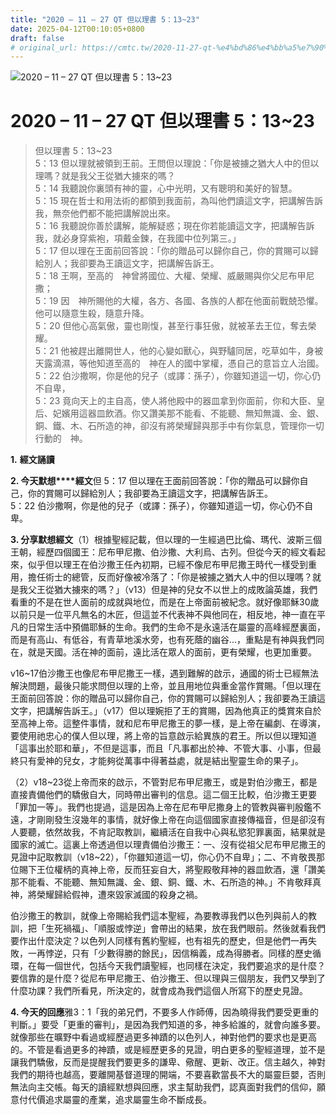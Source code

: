 ```yaml
---
title: "2020 – 11 – 27 QT 但以理書 5：13~23"
date: 2025-04-12T00:10:05+0800
draft: false
# original_url: https://cmtc.tw/2020-11-27-qt-%e4%bd%86%e4%bb%a5%e7%90%86%e6%9b%b8-5%ef%bc%9a1323
---
```


![2020 – 11 – 27 QT 但以理書 5：13\~23](/images/qt.jpg   "2020 – 11 – 27 QT 但以理書 5：13\~23")

# 2020 – 11 – 27 QT 但以理書 5：13\~23

> 但以理書 5：13\~23  
> 5：13 但以理就被領到王前。王問但以理說：「你是被擄之猶大人中的但以理嗎？就是我父王從猶大擄來的嗎？  
> 5：14 我聽說你裏頭有神的靈，心中光明，又有聰明和美好的智慧。  
> 5：15 現在哲士和用法術的都領到我面前，為叫他們讀這文字，把講解告訴我，無奈他們都不能把講解說出來。  
> 5：16 我聽說你善於講解，能解疑惑；現在你若能讀這文字，把講解告訴我，就必身穿紫袍，項戴金鍊，在我國中位列第三。」  
> 5：17 但以理在王面前回答說：「你的贈品可以歸你自己，你的賞賜可以歸給別人；我卻要為王讀這文字，把講解告訴王。  
> 5：18 王啊，至高的　神曾將國位、大權、榮耀、威嚴賜與你父尼布甲尼撒；  
> 5：19 因　神所賜他的大權，各方、各國、各族的人都在他面前戰兢恐懼。他可以隨意生殺，隨意升降。  
> 5：20 但他心高氣傲，靈也剛愎，甚至行事狂傲，就被革去王位，奪去榮耀。  
> 5：21 他被趕出離開世人，他的心變如獸心，與野驢同居，吃草如牛，身被天露滴濕，等他知道至高的　神在人的國中掌權，憑自己的意旨立人治國。  
> 5：22 伯沙撒啊，你是他的兒子（或譯：孫子），你雖知道這一切，你心仍不自卑，  
> 5：23 竟向天上的主自高，使人將他殿中的器皿拿到你面前，你和大臣、皇后、妃嬪用這器皿飲酒。你又讚美那不能看、不能聽、無知無識、金、銀、銅、鐵、木、石所造的神，卻沒有將榮耀歸與那手中有你氣息，管理你一切行動的　神。

**1.** **經文誦讀**

**2. 今天默想****經文**但 5：17 但以理在王面前回答說：「你的贈品可以歸你自己，你的賞賜可以歸給別人；我卻要為王讀這文字，把講解告訴王。  
5：22 伯沙撒啊，你是他的兒子（或譯：孫子），你雖知道這一切，你心仍不自卑。

**3. 分享默想經文**（1）根據聖經記載，但以理的一生經過巴比倫、瑪代、波斯三個王朝，經歷四個國王：尼布甲尼撒、伯沙撒、大利烏、古列。但從今天的經文看起來，似乎但以理王在伯沙撒王任內初期，已經不像尼布甲尼撒王時代一樣受到重用，擔任術士的總管，反而好像被冷落了：「你是被擄之猶大人中的但以理嗎？就是我父王從猶大擄來的嗎？」（v13）但是神的兒女不以世上的成敗論英雄，我們看重的不是在世人面前的成就與地位，而是在上帝面前被紀念。就好像耶穌30歲以前只是一位平凡無名的木匠，但這並不代表神不與他同在，相反地，神一直在平凡的日常生活中預備耶穌的生命。我們的生命不是永遠活在屬靈的高峰經歷裏面，而是有高山、有低谷，有青草地溪水旁，也有死蔭的幽谷…，重點是有神與我們同在，就是天國。活在神的面前，遠比活在眾人的面前，更有榮耀，也更加重要。

v16\~17伯沙撒王也像尼布甲尼撒王一樣，遇到難解的啟示，通國的術士已經無法解決問題，最後只能求問但以理的上帝，並且用地位與重金當作賞賜。「但以理在王面前回答說：你的贈品可以歸你自己，你的賞賜可以歸給別人；我卻要為王讀這文字，把講解告訴王。」（v17）但以理婉拒了王的賞賜，因為他真正的獎賞來自於至高神上帝。這整件事情，就和尼布甲尼撒王的夢一樣，是上帝在編劇、在導演，要使用祂忠心的僕人但以理，將上帝的旨意啟示給異族的君王。所以但以理知道「這事出於耶和華」，不但是這事，而且「凡事都出於神、不管大事、小事，但最終只有愛神的兒女，才能夠從萬事中得著益處，就是結出聖靈生命的果子」。

（2）v18\~23從上帝而來的啟示，不管對尼布甲尼撒王，或是對伯沙撒王，都是直接責備他們的驕傲自大，同時帶出審判的信息。這二個王比較，伯沙撒王更要「罪加一等」。我們也提過，這是因為上帝在尼布甲尼撒身上的管教與審判殷鑑不遠，才剛剛發生沒幾年的事情，就好像上帝在向這個國家直接傳福音，但是卻沒有人要聽，依然故我，不肯記取教訓，繼續活在自我中心與私慾犯罪裏面，結果就是國家的滅亡。這裏上帝透過但以理責備伯沙撒王：一、沒有從祖父尼布甲尼撒王的見證中記取教訓（v18\~22），「你雖知道這一切，你心仍不自卑」；二、不肯敬畏那位賜下王位權柄的真神上帝，反而狂妄自大，將聖殿敬拜神的器皿飲酒，還「讚美那不能看、不能聽、無知無識、金、銀、銅、鐵、木、石所造的神。」不肯敬拜真神，將榮耀歸給假神，遭來毀家滅國的殺身之禍。

伯沙撒王的教訓，就像上帝賜給我們這本聖經，為要教導我們以色列與前人的教訓，把「生死禍福」、「順服或悖逆」會帶出的結果，放在我們眼前。然後就看我們要作出什麼決定？以色列人同樣有舊約聖經，也有祖先的歷史，但是他們一再失敗，一再悖逆，只有「少數得勝的餘民」，因信稱義，成為得勝者。同樣的歷史循環，在每一個世代，包括今天我們讀聖經，也同樣在決定，我們要追求的是什麼？要信靠的是什麼？從尼布甲尼撒王、伯沙撒王、但以理與三個朋友，我們又學到了什麼功課？我們所看見，所決定的，就會成為我們這個人所寫下的歷史見證。

**4. 今天的回應**雅3：1「我的弟兄們，不要多人作師傅，因為曉得我們要受更重的判斷。」要受「更重的審判」，是因為我們知道的多，神多給誰的，就會向誰多要。就像那些在曠野中看過或經歷過更多神蹟的以色列人，神對他們的要求也是更高的。不管是看過更多的神蹟，或是經歷更多的見證，明白更多的聖經道理，並不是讓我們驕傲，反而是提醒我們要更多的謙卑、儆醒、更新、改正。信主越久，神對我們的期待也越高，要離開基督道理的開端，不要喜歡當長不大的屬靈巨嬰，否則無法向主交帳。每天的讀經默想與回應，求主幫助我們，認真面對我們的信仰，願意付代價追求屬靈的產業，追求屬靈生命不斷成長。